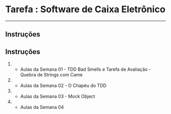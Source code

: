 # Tarefa : Software de Caixa Eletrônico

----------------------
Instruções
----------------------

## Instruções
1. - Aulas da Semana 01 - TDD Bad Smells e Tarefa de Avaliação - Quebra de Strings com Came
2. - Aulas da Semana 02 - O Chapéu do TDD
3. - Aulas da Semana 03 - Mock Object
4. - Aulas da Semana 04
